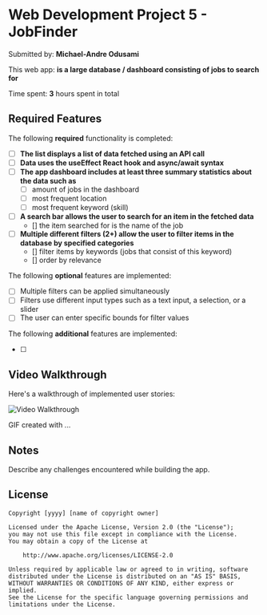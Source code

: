 # Web Development Project 5 - **JobFinder**

Submitted by: **Michael-Andre Odusami**

This web app: **is a large database / dashboard consisting of jobs to search for**

Time spent: **3** hours spent in total

## Required Features

The following **required** functionality is completed:

-   [ ] **The list displays a list of data fetched using an API call**
-   [ ] **Data uses the useEffect React hook and async/await syntax**
-   [ ] **The app dashboard includes at least three summary statistics about the data such as**
    -   [ ] amount of jobs in the dashboard
    -   [ ] most frequent location
    -   [ ] most frequent keyword (skill)
-   [ ] **A search bar allows the user to search for an item in the fetched data**
    -   [] the item searched for is the name of the job
-   [ ] **Multiple different filters (2+) allow the user to filter items in the database by specified categories**
    -   [] filter items by keywords (jobs that consist of this keyword)
    -   [] order by relevance

The following **optional** features are implemented:

-   [ ] Multiple filters can be applied simultaneously
-   [ ] Filters use different input types such as a text input, a selection, or a slider
-   [ ] The user can enter specific bounds for filter values

The following **additional** features are implemented:

-   [ ]

## Video Walkthrough

Here's a walkthrough of implemented user stories:

<img src='http://i.imgur.com/link/to/your/gif/file.gif' title='Video Walkthrough' width='' alt='Video Walkthrough' />

<!-- Replace this with whatever GIF tool you used! -->

GIF created with ...

<!-- Recommended tools:
[Kap](https://getkap.co/) for macOS
[ScreenToGif](https://www.screentogif.com/) for Windows
[peek](https://github.com/phw/peek) for Linux. -->

## Notes

Describe any challenges encountered while building the app.

## License

    Copyright [yyyy] [name of copyright owner]

    Licensed under the Apache License, Version 2.0 (the "License");
    you may not use this file except in compliance with the License.
    You may obtain a copy of the License at

        http://www.apache.org/licenses/LICENSE-2.0

    Unless required by applicable law or agreed to in writing, software
    distributed under the License is distributed on an "AS IS" BASIS,
    WITHOUT WARRANTIES OR CONDITIONS OF ANY KIND, either express or implied.
    See the License for the specific language governing permissions and
    limitations under the License.
